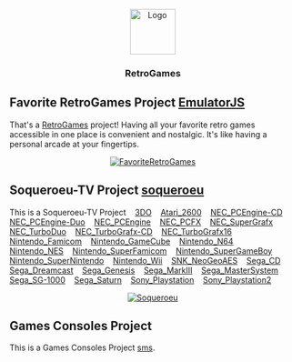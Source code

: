 <!-- PROJECT LOGO -->
<br />
<div align="center">
  <a href="https://github.com/280b9f9b/RetroGames">
    <img src="https://280b9f9b.github.io/RetroGames/Resource/RetroGames.png" alt="Logo" width="80" height="80">
  </a>

<h3 align="center">RetroGames</h3>
</div>


<!-- GETTING STARTED -->
## Favorite RetroGames Project [EmulatorJS](https://github.com/EmulatorJS)

That's a [RetroGames](https://280b9f9b.github.io/RetroGames/RetroGames/) project! Having all your favorite retro games accessible in one place is convenient and nostalgic. It's like having a personal arcade at your fingertips.

<div align="center">
  <a href="https://280b9f9b.github.io/RetroGames/RetroGames/">
    <img src="https://280b9f9b.github.io/RetroGames/Resource/FavoriteRetroGames.png" alt="FavoriteRetroGames">
  </a>
</div>






<!-- GETTING STARTED -->
## Soqueroeu-TV Project [soqueroeu](https://github.com/soqueroeu)

This is a Soqueroeu-TV Project &nbsp;&nbsp;
[3DO](https://280b9f9b.github.io/RetroGames/Soqueroeu-TV/3DO/) &nbsp;&nbsp;
[Atari_2600](https://280b9f9b.github.io/RetroGames/Soqueroeu-TV/Atari_2600/) &nbsp;&nbsp;
[NEC_PCEngine-CD](https://280b9f9b.github.io/RetroGames/Soqueroeu-TV/NEC_PCEngine-CD/) &nbsp;&nbsp;
[NEC_PCEngine-Duo](https://280b9f9b.github.io/RetroGames/Soqueroeu-TV/NEC_PCEngine-Duo/) &nbsp;&nbsp;
[NEC_PCEngine](https://280b9f9b.github.io/RetroGames/Soqueroeu-TV/NEC_PCEngine/) &nbsp;&nbsp;
[NEC_PCFX](https://280b9f9b.github.io/RetroGames/Soqueroeu-TV/NEC_PCFX/) &nbsp;&nbsp;
[NEC_SuperGrafx](https://280b9f9b.github.io/RetroGames/Soqueroeu-TV/NEC_SuperGrafx/) &nbsp;&nbsp;
[NEC_TurboDuo](https://280b9f9b.github.io/RetroGames/Soqueroeu-TV/NEC_TurboDuo/) &nbsp;&nbsp;
[NEC_TurboGrafx-CD](https://280b9f9b.github.io/RetroGames/Soqueroeu-TV/NEC_TurboGrafx-CD/) &nbsp;&nbsp;
[NEC_TurboGrafx16](https://280b9f9b.github.io/RetroGames/Soqueroeu-TV/NEC_TurboGrafx16/) &nbsp;&nbsp;
[Nintendo_Famicom](https://280b9f9b.github.io/RetroGames/Soqueroeu-TV/Nintendo_Famicom/) &nbsp;&nbsp;
[Nintendo_GameCube](https://280b9f9b.github.io/RetroGames/Soqueroeu-TV/Nintendo_GameCube/) &nbsp;&nbsp;
[Nintendo_N64](https://280b9f9b.github.io/RetroGames/Soqueroeu-TV/Nintendo_N64/) &nbsp;&nbsp;
[Nintendo_NES](https://280b9f9b.github.io/RetroGames/Soqueroeu-TV/Nintendo_NES/index.html) &nbsp;&nbsp;
[Nintendo_SuperFamicom](https://280b9f9b.github.io/RetroGames/Soqueroeu-TV/Nintendo_SuperFamicom/index.html) &nbsp;&nbsp;
[Nintendo_SuperGameBoy](https://280b9f9b.github.io/RetroGames/Soqueroeu-TV/Nintendo_SuperGameBoy/index.html) &nbsp;&nbsp;
[Nintendo_SuperNintendo](https://280b9f9b.github.io/RetroGames/Soqueroeu-TV/Nintendo_SuperNintendo/index.html) &nbsp;&nbsp;
[Nintendo_Wii](https://280b9f9b.github.io/RetroGames/Soqueroeu-TV/Nintendo_Wii/index.html) &nbsp;&nbsp;
[SNK_NeoGeoAES](https://280b9f9b.github.io/RetroGames/Soqueroeu-TV/SNK_NeoGeoAES/index.html) &nbsp;&nbsp;
[Sega_CD](https://280b9f9b.github.io/RetroGames/Soqueroeu-TV/Sega_CD/index.html) &nbsp;&nbsp;
[Sega_Dreamcast](https://280b9f9b.github.io/RetroGames/Soqueroeu-TV/Sega_Dreamcast/index.html) &nbsp;&nbsp;
[Sega_Genesis](https://280b9f9b.github.io/RetroGames/Soqueroeu-TV/Sega_Genesis/index.html) &nbsp;&nbsp;
[Sega_MarkIII](https://280b9f9b.github.io/RetroGames/Soqueroeu-TV/Sega_MarkIII/index.html) &nbsp;&nbsp;
[Sega_MasterSystem](https://280b9f9b.github.io/RetroGames/Soqueroeu-TV/Sega_MasterSystem/index.html) &nbsp;&nbsp;
[Sega_SG-1000](https://280b9f9b.github.io/RetroGames/Soqueroeu-TV/Sega_SG-1000/index.html) &nbsp;&nbsp;
[Sega_Saturn](https://280b9f9b.github.io/RetroGames/Soqueroeu-TV/Sega_Saturn/index.html) &nbsp;&nbsp;
[Sony_Playstation](https://280b9f9b.github.io/RetroGames/Soqueroeu-TV/Sony_Playstation/index.html) &nbsp;&nbsp;
[Sony_Playstation2](https://280b9f9b.github.io/RetroGames/Soqueroeu-TV/Sony_Playstation2/index.html)

<div align="center">
  <a href="https://280b9f9b.github.io/RetroGames/Soqueroeu-TV/NEC_PCEngine-CD/PCECD_v2_Solid.html">
    <img src="https://280b9f9b.github.io/RetroGames/Resource/Soqueroeu.png" alt="Soqueroeu">
  </a>
</div>

<!-- GETTING STARTED -->
## Games Consoles Project

This is a Games Consoles Project [sms](https://280b9f9b.github.io/RetroGames/Systems/sms/).





